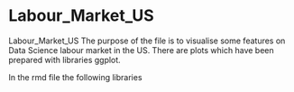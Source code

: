 # Labour_Market_US
Labour_Market_US
The purpose of the file is to visualise some features on Data Science labour market in the US.
There are plots which have been prepared with libraries ggplot.

In the rmd file the following libraries
